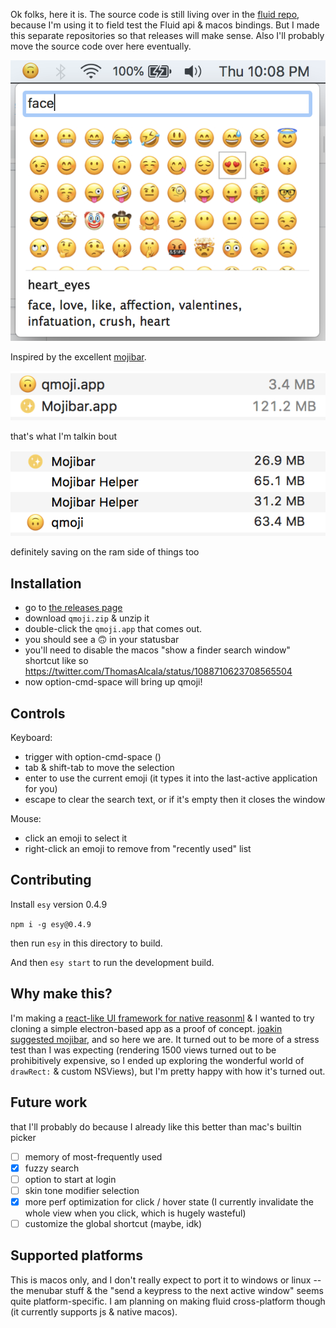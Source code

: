 Ok folks, here it is. The source code is still living over in the [fluid repo](https://github.com/jaredly/fluid/tree/master/src/qmoji), because I'm using it to field test the Fluid api & macos bindings. But I made this separate repositories so that releases will make sense. Also I'll probably move the source code over here eventually.

![screenshot](screenshot.png)

Inspired by the excellent [mojibar](https://github.com/muan/mojibar).

![sizes](sizes.png)

that's what I'm talkin bout

![memory](memory.png)

definitely saving on the ram side of things too

## Installation

- go to [the releases page](https://github.com/jaredly/qmoji/releases)
- download `qmoji.zip` & unzip it
- double-click the `qmoji.app` that comes out.
- you should see a 🙃 in your statusbar
- you'll need to disable the macos "show a finder search window" shortcut like so https://twitter.com/ThomasAlcala/status/1088710623708565504
- now option-cmd-space will bring up qmoji!

## Controls

Keyboard:
- trigger with option-cmd-space ()
- tab & shift-tab to move the selection
- enter to use the current emoji (it types it into the last-active application for you)
- escape to clear the search text, or if it's empty then it closes the window

Mouse:
- click an emoji to select it
- right-click an emoji to remove from "recently used" list

## Contributing

Install `esy` version 0.4.9

`npm i -g esy@0.4.9`

then run `esy` in this directory to build.

And then `esy start` to run the development build.

## Why make this?
I'm making a [react-like UI framework for native reasonml](https://github.com/jaredly/fluid) & I wanted to try cloning a simple electron-based app as a proof of concept. [joakin suggested mojibar](https://twitter.com/joakin/status/1084898563082125312), and so here we are. It turned out to be more of a stress test than I was expecting (rendering 1500 views turned out to be prohibitively expensive, so I ended up exploring the wonderful world of `drawRect:` & custom NSViews), but I'm pretty happy with how it's turned out.

## Future work
that I'll probably do because I already like this better than mac's builtin picker

- [ ] memory of most-frequently used
- [x] fuzzy search
- [ ] option to start at login
- [ ] skin tone modifier selection
- [x] more perf optimization for click / hover state (I currently invalidate the whole view when you click, which is hugely wasteful)
- [ ] customize the global shortcut (maybe, idk)

## Supported platforms

This is macos only, and I don't really expect to port it to windows or linux -- the menubar stuff & the "send a keypress to the next active window" seems quite platform-specific. I am planning on making fluid cross-platform though (it currently supports js & native macos).

